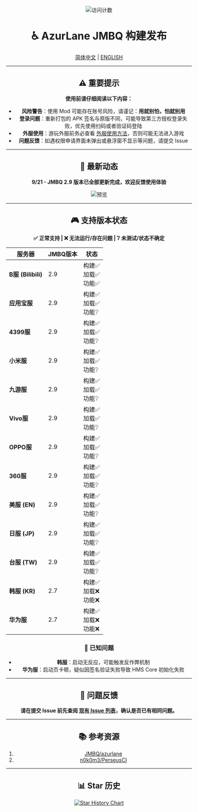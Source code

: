 <div align="center">
    <img src="https://count.getloli.com/@azurlanejmbq?name=azurlanejmbq&theme=moebooru&padding=7&offset=0&align=top&scale=1&pixelated=1&darkmode=auto" alt="访问计数" />

# ♿ AzurLane JMBQ 构建发布

[简体中文](README.md) | [ENGLISH](README_en.md)

---

## ⚠️ 重要提示

**使用前请仔细阅读以下内容：**

- **风险警告**：使用 Mod 可能存在账号风险，请谨记：**用就别怕，怕就别用**
- **登录问题**：重新打包的 APK 签名与原版不同，可能导致第三方授权登录失败，优先使用扫码或者验证码登陆
- **外服使用**：游玩外服前务必查看 [外服使用方法](Global.md)，否则可能无法进入游戏
- **问题反馈**：如遇权限申请界面未弹出或悬浮窗不显示等问题，请提交 Issue

---

## 🎉 最新动态

**9/21 - JMBQ 2.9 版本已全部更新完成，欢迎反馈使用体验**

<img alt="预览" src="https://pic1.imgdb.cn/item/68cf6c76c5157e1a8820fff4.png" />

---

## 🎮 支持版本状态

**✅ 正常支持 | ❌ 无法运行/存在问题 | ❔ 未测试/状态不确定**

| 服务器             | JMBQ版本 | 状态                          |
|--------------------|----------|-------------------------------|
| **B服 (Bilibili)** | 2.9      | 构建✅ <br>加载✅ <br>功能✅ |
| **应用宝服**       | 2.9      | 构建✅ <br>加载✅ <br>功能❔ |
| **4399服**         | 2.9      | 构建✅ <br>加载✅ <br>功能❔ |
| **小米服**         | 2.9      | 构建✅ <br>加载✅ <br>功能❔ |
| **九游服**         | 2.9      | 构建✅ <br>加载✅ <br>功能❔ |
| **Vivo服**         | 2.9      | 构建✅ <br>加载✅ <br>功能❔ |
| **OPPO服**         | 2.9      | 构建✅ <br>加载✅ <br>功能❔ |
| **360服**         | 2.9      | 构建✅ <br>加载✅ <br>功能❔ |
| **美服 (EN)**      | 2.9      | 构建✅ <br>加载✅ <br>功能❔ |
| **日服 (JP)**      | 2.9      | 构建✅ <br>加载✅ <br>功能❔ |
| **台服 (TW)**      | 2.9      | 构建✅ <br>加载✅ <br>功能❔ |
| **韩服 (KR)**      | 2.7      | 构建✅ <br>加载❌ <br>功能❌ |
| **华为服**         | 2.7      | 构建✅ <br>加载❌ <br>功能❌ |

### 🚧 已知问题

- **韩服**：启动无反应，可能触发反作弊机制
- **华为服**：启动页卡顿，疑似因签名验证失败导致 HMS Core 初始化失败

---

## 🐛 问题反馈

**请在提交 Issue 前先查阅 [现有 Issue 列表](https://github.com/JMBQ/azurlane/issues)，确认是否已有相同问题。**

---

## 📚 参考资源

1. [JMBQ/azurlane](https://github.com/JMBQ/azurlane)  
2. [n0k0m3/PerseusCI](https://github.com/n0k0m3/PerseusCI)

---

## 📊 Star 历史

[![Star History Chart](https://starchart.cc/XiYueHura/Azurlane-Build.svg?variant=adaptive)](https://starchart.cc/XiYueHura/Azurlane-Build)

</div>